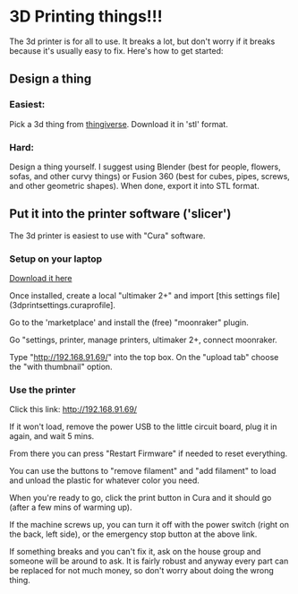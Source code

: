 # 3D Printing things!!!

The 3d printer is for all to use.   It breaks a lot, but don't worry if it breaks because it's usually easy to fix.   Here's how to get started:

## Design a thing

### Easiest:
Pick a 3d thing from [thingiverse](https://www.thingiverse.com/).   Download it in 'stl' format.

### Hard:
Design a thing yourself.    I suggest using Blender (best for people, flowers, sofas, and other curvy things) or Fusion 360 (best for cubes, pipes, screws, and other geometric shapes).    When done, export it into STL format.

## Put it into the printer software ('slicer')
The 3d printer is easiest to use with "Cura" software. 

### Setup on your laptop
[Download it here](https://ultimaker.com/software/ultimaker-cura/)

Once installed, create a local  "ultimaker 2+" and import [this settings file](3dprintsettings.curaprofile].


Go to the 'marketplace' and install the (free) "moonraker" plugin.

Go "settings, printer, manage printers, ultimaker 2+, connect moonraker.

Type "http://192.168.91.69/" into the top box.    On the "upload tab" choose the "with thumbnail" option.

### Use the printer

Click this link:  http://192.168.91.69/

If it won't load, remove the power USB to the little circuit board, plug it in again, and wait 5 mins.

From there you can press "Restart Firmware" if needed to reset everything.

You can use the buttons to "remove filament" and "add filament" to load and unload the plastic for whatever color you need.

When you're ready to go, click the print button in Cura and it should go (after a few mins of warming up).


If the machine screws up, you can turn it off with the power switch (right on the back, left side), or the emergency stop button at the above link.

If something breaks and you can't fix it, ask on the house group and someone will be around to ask.  It is fairly robust and anyway every part can be replaced for not much money, so don't worry about doing the wrong thing.
